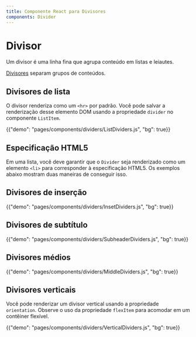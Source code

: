 ```yaml
---
title: Componente React para Divisores
components: Divider
---
```


# Divisor

<p class="description">Um divisor é uma linha fina que agrupa conteúdo em listas e leiautes.</p>

[Divisores](https://material.io/design/components/dividers.html) separam grupos de conteúdos.

## Divisores de lista

O divisor renderiza como um `<hr>` por padrão. Você pode salvar a renderização desse elemento DOM usando a propriedade `divider` no componente `ListItem`.

{{"demo": "pages/components/dividers/ListDividers.js", "bg": true}}

## Especificação HTML5

Em uma lista, você deve garantir que o `Divider` seja renderizado como um elemento `<li>` para corresponder à especificação HTML5. Os exemplos abaixo mostram duas maneiras de conseguir isso.

## Divisores de inserção

{{"demo": "pages/components/dividers/InsetDividers.js", "bg": true}}

## Divisores de subtítulo

{{"demo": "pages/components/dividers/SubheaderDividers.js", "bg": true}}

## Divisores médios

{{"demo": "pages/components/dividers/MiddleDividers.js", "bg": true}}

## Divisores verticais

Você pode renderizar um divisor vertical usando a propriedade `orientation`. Observe o uso da propriedade `flexItem` para acomodar em um contêiner flexível.

{{"demo": "pages/components/dividers/VerticalDividers.js", "bg": true}}